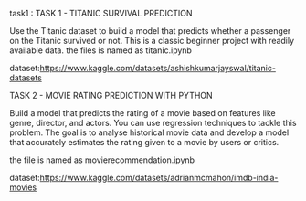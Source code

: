 task1 :
TASK 1 - TITANIC SURVIVAL PREDICTION

Use the Titanic dataset to build a model that predicts whether a passenger on the Titanic survived or not. This is
a classic beginner project with readily available data.
the files is named as titanic.ipynb

dataset:https://www.kaggle.com/datasets/ashishkumarjayswal/titanic-datasets

TASK 2 - MOVIE RATING PREDICTION WITH PYTHON

Build a model that predicts the rating of a movie based on features like genre, director, and actors. You can use
regression techniques to tackle this problem.
The goal is to analyse historical movie data and develop a model that accurately estimates the rating given to a
movie by users or critics.

the file is named as movierecommendation.ipynb

dataset:https://www.kaggle.com/datasets/adrianmcmahon/imdb-india-movies

